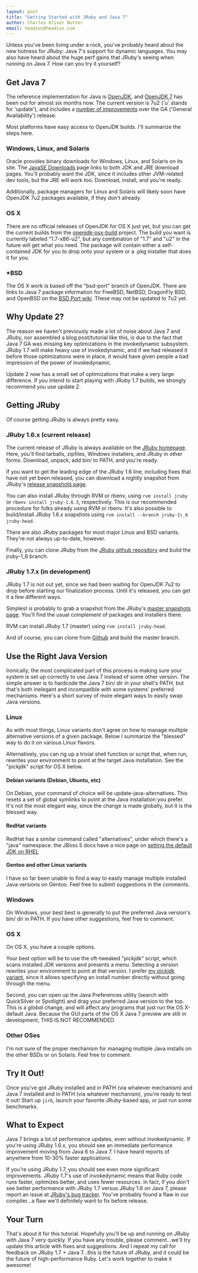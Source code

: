 ```yaml
---
layout: post
title: "Getting Started with JRuby and Java 7"
author: Charles Oliver Nutter
email: headius@headius.com
---
```


Unless you've been living under a rock, you've probably heard about the new hotness for JRuby:
Java 7's support for dynamic languages. You may also have heard about the huge perf gains
that JRuby's seeing when running on Java 7. How can you try it yourself?

Get Java 7
----------

The reference implementation for Java is [OpenJDK](http://openjdk.java.net/), and
[OpenJDK 7](http://openjdk.java.net/projects/jdk7/) has been out for almost six months now.
The current version is 7u2 ('u' stands for 'update'), and includes a
[number of improvements](http://www.oracle.com/technetwork/java/javase/2col/7u2bugfixes-1394661.html)
over the GA ('General Availability') release.

Most platforms have easy access to OpenJDK builds. I'll summarize the steps here.

### Windows, Linux, and Solaris

Oracle provides binary downloads for Windows, Linux, and Solaris on its site. The [JavaSE
Downloads](http://www.oracle.com/technetwork/java/javase/downloads/index.html) page links to
both JDK and JRE download pages. You'll probably want the JDK, since it includes other
JVM-related dev tools, but the JRE will work too. Download, install, and you're ready.

Additionally, package managers for Linux and Solaris will likely soon have OpenJDK 7u2
packages available, if they don't already.

### OS X

There are no official releases of OpenJDK for OS X just yet, but you can get the current builds
from the [openjdk-osx-build](http://code.google.com/p/openjdk-osx-build/) project. The build
you want is currently labeled "1.7-x86-u2", but any combination of "1.7" and "u2" in the
future will get what you need. The package will contain either a self-contained JDK for you
to drop onto your system or a .pkg installer that does it for you.

### \*BSD

The OS X work is based off the "bsd-port" branch of OpenJDK. There are links to Java 7 package
information for FreeBSD, NetBSD, DragonFly BSD, and OpenBSD on the
[BSD Port wiki](https://wikis.oracle.com/display/OpenJDK/BSDPort). These may not be updated to
7u2 yet.

Why Update 2?
-------------

The reason we haven't previously made a lot of noise about Java 7 and JRuby, nor assembled a
blog post/tutorial like this, is due to the fact that Java 7 GA was missing key optimizations
in the invokedynamic subsystem. JRuby 1.7 will make heavy use of invokedynamic, and if we had
released it before those optimizations were in place, it would have given people a bad
impression of the power of invokedynamic.

Update 2 now has a small set of optimizations that make a very large difference. If you intend
to start playing with JRuby 1.7 builds, we strongly recommend you use update 2.

Getting JRuby
-------------

Of course getting JRuby is always pretty easy.

### JRuby 1.6.x (current release)

The current release of JRuby is always available on the [JRuby homepage](http://jruby.org).
Here, you'll find tarballs, zipfiles, Windows installers, and JRuby in other forms. Download,
unpack, add bin/ to PATH, and you're ready.

If you want to get the leading edge of the JRuby 1.6 line, including fixes that have not yet
been released, you can download a nightly snapshot from JRuby's
[release snapshots page](http://ci.jruby.org/snapshots/release).

You can also install JRuby through RVM or rbenv, using ```rvm install jruby``` or
```rbenv install jruby-1.6.5```, respectively. This is our recommended procedure for folks
already using RVM or rbenv. It's also possible to build/install JRuby 1.6.x snapshots using
```rvm install --branch jruby-1\_6 jruby-head```.

There are also JRuby packages for most major Linux and BSD variants. They're not always
up-to-date, however.

Finally, you can clone JRuby from the [JRuby github repository](http://github.com/jruby/jruby)
and build the jruby-1\_6 branch.

### JRuby 1.7.x (in development)

JRuby 1.7 is not out yet, since we had been waiting for OpenJDK 7u2 to drop before starting
our finalization process. Until it's released, you can get it a few different ways.

Simplest is probably to grab a snapshot from the JRuby's
[master snapshots page](http://ci.jruby.org/snapshots/master). You'll find the usual complement
of packages and installers there.

RVM can install JRuby 1.7 (master) using ```rvm install jruby-head```.

And of course, you can clone from [Github](http://github.com/jruby/jruby) and build the master
branch.

Use the Right Java Version
--------------------------

Ironically, the most complicated part of this process is making sure your system is set up
correctly to use Java 7 instead of some other version. The simple answer is to hardcode the
Java 7 bin/ dir in your shell's PATH, but that's both inelegant and incompatible with some
systems' preferred mechanisms. Here's a short survey of more elegant ways to easily swap Java
versions.

### Linux

As with most things, Linux variants don't agree on how to manage multiple alternative versions
of a given package. Below I summarize the "blessed" way to do it on various Linux flavors.

Alternatively, you can rig up a trivial shell function or script that, when run, rewrites your
environment to point at the target Java installation. See the "pickjdk" script for OS X below.

#### Debian variants (Debian, Ubuntu, etc)

On Debian, your command of choice will be update-java-alternatives. This resets a set of
global symlinks to point at the Java installation you prefer. It's not the most elegant way,
since the change is made globally, but it is the blessed way.


#### RedHat variants

RedHat has a similar command called "alternatives", under which there's a "java" namespace.
the JBoss 5 docs have a nice page on
[setting the default JDK on RHEL](http://docs.redhat.com/docs/en-US/JBoss_Enterprise_Web_Platform/5/html/Installation_Guide/sect-use_alternatives_to_set_default_JDK.html)

#### Gentoo and other Linux variants

I have so far been unable to find a way to easily manage multiple installed Java versions on
Gentoo. Feel free to submit suggestions in the comments.

### Windows

On Windows, your best best is generally to put the preferred Java version's bin/ dir in PATH.
If you have other suggestions, feel free to comment.

### OS X

On OS X, you have a couple options.

Your best option will be to use the oft-tweaked "pickjdk" script, which scans installed JDK
versions and presents a menu. Selecting a version rewrites your environment to point at that
version. I prefer [my pickjdk variant](https://gist.github.com/1234935), since it allows specifying an install number directly
without going through the menu.

Second, you can open up the Java Preferences utility (search with QuickSilver or Spotlight)
and drag your preferred Java version to the top. This is a *global* change, and will affect
any programs that just run the OS X-default Java. Because the GUI parts of the OS X Java 7
preview are still in development, THIS IS NOT RECOMMENDED.

### Other OSes

I'm not sure of the proper mechanism for managing multiple Java installs on the other BSDs
or on Solaris. Feel free to comment.

Try It Out!
-----------

Once you've got JRuby installed and in PATH (via whatever mechanism) and Java 7 installed
and in PATH (via whatever mechanism), you're ready to test it out! Start up ```jirb```,
launch your favorite JRuby-based app, or just run some benchmarks.

What to Expect
--------------

Java 7 brings a lot of performance updates, even without invokedynamic. If you're using JRuby
1.6.x, you should see an immediate performance improvement moving from Java 6 to Java 7. I
have heard reports of anywhere from 10-30% faster applications.

If you're using JRuby 1.7, you should see even more significant improvements. JRuby 1.7's use
of invokedynamic means that Ruby code runs faster, optimizes better, and uses fewer resources.
In fact, if you *don't* see better performance with JRuby 1.7 versus JRuby 1.6 on Java 7,
please report an issue at [JRuby's bug tracker](http://bugs.jruby.org). You've probably found
a flaw in our compiler...a flaw we'll definitely want to fix before release.

Your Turn
---------

That's about it for this tutorial. Hopefully you'll be up and running on JRuby with Java 7
very quickly. If you have any trouble, please comment...we'll try update this article with
fixes and suggestions. And I repeat my call for feedback on JRuby 1.7 + Java 7...this is the
future of JRuby, and it could be the future of high-performance Ruby. Let's work together to
make it awesome!